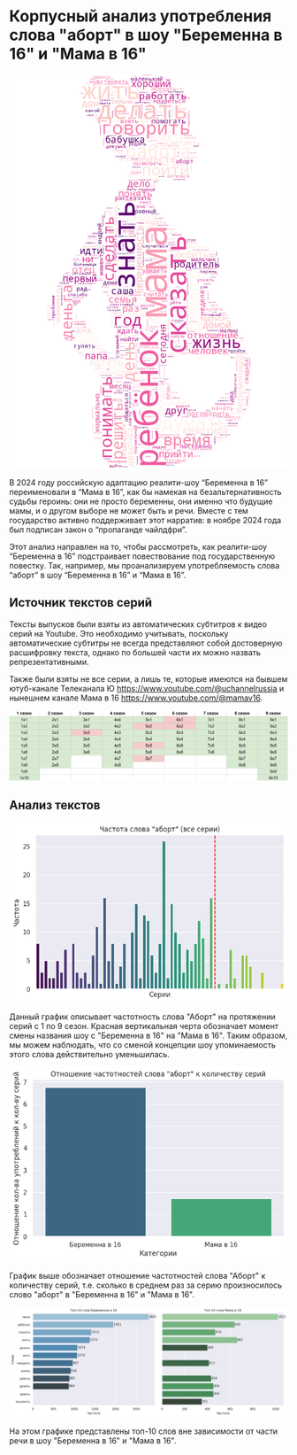# Корпусный анализ употребления слова "аборт" в шоу "Беременна в 16" и "Мама в 16"

![Облако слов](https://github.com/marinanastas/16_and_pregnant/blob/main/%D0%9E%D0%B1%D0%BB%D0%B0%D0%BA%D0%BE%20%D1%81%D0%BB%D0%BE%D0%B2.png)

В 2024 году российскую адаптацию реалити-шоу “Беременна в 16” переименовали в “Мама в 16”, как бы намекая на безальтернативность судьбы героинь: они не просто беременны, они именно что будущие мамы, и о другом выборе не может быть и речи. Вместе с тем государство активно поддерживает этот нарратив: в ноябре 2024 года был подписан закон о “пропаганде чайлдфри”.

Этот анализ направлен на то, чтобы рассмотреть, как реалити-шоу “Беременна в 16” подстраивает повествование под государственную повестку. Так, например, мы проанализируем употребляемость слова “аборт” в шоу “Беременна в 16” и “Мама в 16”.

## Источник текстов серий

Тексты выпусков были взяты из автоматических субтитров к видео серий на Youtube. Это необходимо учитывать, поскольку автоматические субтитры не всегда представляют собой достоверную расшифровку текста, однако по большей части их можно назвать репрезентативными.

Также были взяты не все серии, а лишь те, которые имеются на бывшем ютуб-канале Телеканала Ю https://www.youtube.com/@uchannelrussia и нынешнем канале Мама в 16 https://www.youtube.com/@mamav16.

![Использованные серии](https://github.com/marinanastas/16_and_pregnant/blob/main/%D0%98%D1%81%D0%BF%D0%BE%D0%BB%D1%8C%D0%B7%D0%BE%D0%B2%D0%B0%D0%BD%D0%BD%D1%8B%D0%B5%20%D1%81%D0%B5%D1%80%D0%B8%D0%B8.png)

## Анализ текстов

![Частотность слова "Аборт"](https://github.com/marinanastas/16_and_pregnant/blob/main/%D0%A7%D0%B0%D1%81%D1%82%D0%BE%D1%82%D0%B0%20%D1%81%D0%BB%D0%BE%D0%B2%D0%B0%20%D0%B0%D0%B1%D0%BE%D1%80%D1%82%20(%D0%B2%D1%81%D0%B5%20%D1%81%D0%B5%D1%80%D0%B8%D0%B8).png)

Данный график описывает частотность слова "Аборт" на протяжении серий с 1 по 9 сезон. Красная вертикальная черта обозначает момент смены названия шоу с "Беременна в 16" на "Мама в 16".
Таким образом, мы можем наблюдать, что со сменой концепции шоу упоминаемость этого слова действительно уменьшилась.

![Отношение частотностей слова "Аборт" к количеству серий](https://github.com/marinanastas/16_and_pregnant/blob/main/%D0%9E%D1%82%D0%BD%D0%BE%D1%88%D0%B5%D0%BD%D0%B8%D0%B5%20%D1%87%D0%B0%D1%81%D1%82%D0%BE%D1%82%D0%BD%D0%BE%D1%81%D1%82%D0%B5%D0%B9%20%D1%81%D0%BB%D0%BE%D0%B2%D0%B0%20%D0%B0%D0%B1%D0%BE%D1%80%D1%82%20%D0%BA%20%D0%BA%D0%BE%D0%BB%D0%B8%D1%87%D0%B5%D1%81%D1%82%D0%B2%D1%83%20%D1%81%D0%B5%D1%80%D0%B8%D0%B9.png)

График выше обозначает отношение частотностей слова "Аборт" к количеству серий, т.е. сколько в среднем раз за серию произносилось слово "аборт" в "Беременна в 16" и "Мама в 16".

![Топ-10 слов](https://github.com/marinanastas/16_and_pregnant/blob/main/%D0%A2%D0%BE%D0%BF-10%20%D1%81%D0%BB%D0%BE%D0%B2.png)

На этом графике представлены топ-10 слов вне зависимости от части речи в шоу "Беременна в 16" и "Мама в 16".

